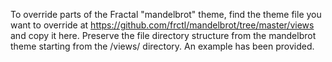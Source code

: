 To override parts of the Fractal "mandelbrot" theme, find the theme file you want to override at https://github.com/frctl/mandelbrot/tree/master/views and copy it here. Preserve the file directory structure from the mandelbrot theme starting from the /views/ directory. An example has been provided.